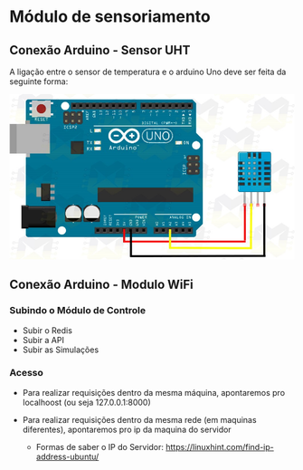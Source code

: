 # Módulo de sensoriamento

## Conexão Arduino - Sensor UHT
A ligação entre o sensor de temperatura e o arduino Uno deve ser feita da seguinte forma:

![Esquema Sensor Temperatura](/docs/images/img01_como_usar_com_arduino_sensor_de_umidade_e_temperatura_dht11_uno_mega_2560_nano_leonardo_automacao_residencial.jpg "Esquema Sensor Temperatura")


## Conexão Arduino - Modulo WiFi

### Subindo o Módulo de Controle

- Subir o Redis
- Subir a API
- Subir as Simulações


### Acesso 
- Para realizar requisições dentro da mesma máquina, apontaremos pro localhoost (ou seja 127.0.0.1:8000)

- Para realizar requisições dentro da mesma rede (em maquinas diferentes), apontaremos pro ip da maquina do servidor
    - Formas de saber o IP do Servidor: https://linuxhint.com/find-ip-address-ubuntu/

